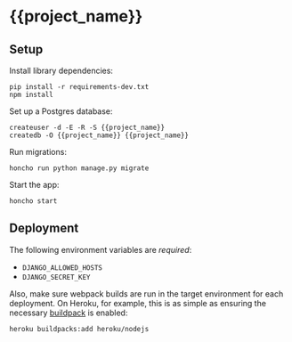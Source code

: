 # {{project_name}}

## Setup

Install library dependencies:

```
pip install -r requirements-dev.txt
npm install
```

Set up a Postgres database:

```
createuser -d -E -R -S {{project_name}}
createdb -O {{project_name}} {{project_name}}
```

Run migrations:

```
honcho run python manage.py migrate
```

Start the app:

```
honcho start
```

## Deployment

The following environment variables are *required*:

- `DJANGO_ALLOWED_HOSTS`
- `DJANGO_SECRET_KEY`

Also, make sure webpack builds are run in the target environment for each
deployment. On Heroku, for example, this is as simple as ensuring the necessary
[buildpack][1] is enabled:

```
heroku buildpacks:add heroku/nodejs
```

[1]: https://devcenter.heroku.com/articles/using-multiple-buildpacks-for-an-app
